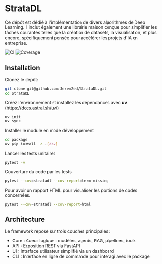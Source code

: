 # StrataDL

Ce dépôt est dédié à l'implémentation de divers algorithmes de Deep Learning. Il inclut également une librairie maison conçue pour simplifier les tâches courantes telles que la création de datasets, la visualisation, et plus encore, spécifiquement pensée pour accélérer les projets d'IA en entreprise.

![CI](https://github.com/JeremZed/StrataDL/workflows/CI%20-%20Tests%20stratadl/badge.svg)
![Coverage](https://img.shields.io/badge/coverage-97%25-brightgreen)


## Installation

Clonez le dépôt:

```bash
git clone git@github.com:JeremZed/StrataDL.git
cd StrataDL
```

Créez l'environnement et installez les dépendances avec **uv** (https://docs.astral.sh/uv/)

```bash
uv init
uv sync
```

Installer le module en mode développement

```bash
cd package
uv pip install -e .[dev]
```

Lancer les tests unitaires

```bash
pytest -v
```

Couverture du code par les tests

```bash
pytest --cov=stratadl --cov-report=term-missing
```

Pour avoir un rapport HTML pour visualiser les portions de codes concernées.
```bash
pytest --cov=stratadl --cov-report=html
```

## Architecture

Le framework repose sur trois couches principales :

- Core : Coeur logique : modèles, agents, RAG, pipelines, tools
- API : Exposition REST via FastAPI
- UI : Interface utilisateur simplifié via un dashboard
- CLI : Interface en ligne de commande pour interagi avec le package
